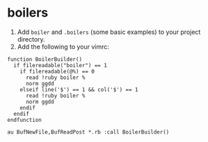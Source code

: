 # boilers

1. Add `boiler` and `.boilers` (some basic examples) to your project directory.
2. Add the following to your vimrc:
```
function BoilerBuilder()
  if filereadable("boiler") == 1
    if filereadable(@%) == 0
      read !ruby boiler %
      norm ggdd
    elseif line('$') == 1 && col('$') == 1
      read !ruby boiler %
      norm ggdd
    endif
  endif
endfunction

au BufNewFile,BufReadPost *.rb :call BoilerBuilder()
```
